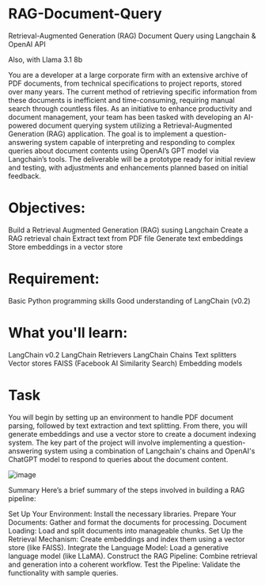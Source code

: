 # RAG-Document-Query
Retrieval-Augmented Generation (RAG) Document Query using Langchain &amp; OpenAI API 

Also, with Llama 3.1 8b


You are a developer at a large corporate firm with an extensive archive of PDF documents, from technical specifications to project reports, stored over many years. The current method of retrieving specific information from these documents is inefficient and time-consuming, requiring manual search through countless files. As an initiative to enhance productivity and document management, your team has been tasked with developing an AI-powered document querying system utilizing a Retrieval-Augmented Generation (RAG) application. The goal is to implement a question-answering system capable of interpreting and responding to complex queries about document contents using OpenAI’s GPT model via Langchain’s tools. The deliverable will be a prototype ready for initial review and testing, with adjustments and enhancements planned based on initial feedback.


# Objectives:
Build a Retrieval Augmented Generation (RAG) susing Langchain
Create a RAG retrieval chain
Extract text from PDF file
Generate text embeddings
Store embeddings in a vector store

# Requirement:
Basic Python programming skills
Good understanding of LangChain (v0.2)

# What you'll learn:
LangChain v0.2
LangChain Retrievers
LangChain Chains
Text splitters
Vector stores
FAISS (Facebook AI Similarity Search)
Embedding models

# Task
You will begin by setting up an environment to handle PDF document parsing, followed by text extraction and text splitting. From there, you will generate embeddings and use a vector store to create a document indexing system. The key part of the project will involve implementing a question-answering system using a combination of Langchain's chains and OpenAI's ChatGPT model to respond to queries about the document content.


![image](https://github.com/user-attachments/assets/e4353ce7-37a6-4e0b-8164-b997fe2c9e6c)


Summary
Here’s a brief summary of the steps involved in building a RAG pipeline:

Set Up Your Environment: Install the necessary libraries.
Prepare Your Documents: Gather and format the documents for processing.
Document Loading: Load and split documents into manageable chunks.
Set Up the Retrieval Mechanism: Create embeddings and index them using a vector store (like FAISS).
Integrate the Language Model: Load a generative language model (like LLaMA).
Construct the RAG Pipeline: Combine retrieval and generation into a coherent workflow.
Test the Pipeline: Validate the functionality with sample queries.
